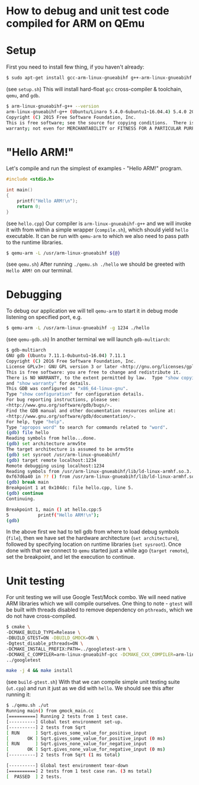# How to debug and unit test code compiled for ARM on QEmu

# Setup
First you need to install few thing, if you haven't already:
```sh
$ sudo apt-get install gcc-arm-linux-gnueabihf g++-arm-linux-gnueabihf qemu-system-arm qemu-user gdb-multiarch
```
(see `setup.sh`)
This will install hard-float `gcc` cross-compiler & toolchain, `qemu`, and `gdb`.

```sh
$ arm-linux-gnueabihf-g++ --version
arm-linux-gnueabihf-g++ (Ubuntu/Linaro 5.4.0-6ubuntu1~16.04.4) 5.4.0 20160609
Copyright (C) 2015 Free Software Foundation, Inc.
This is free software; see the source for copying conditions.  There is NO
warranty; not even for MERCHANTABILITY or FITNESS FOR A PARTICULAR PURPOSE.
```

# "Hello ARM!"
Let's compile and run the simplest of examples - "Hello ARM!" program.
```c++
#include <stdio.h>

int main()
{
    printf("Hello ARM!\n");
    return 0;
}
```
(see `hello.cpp`)
Our compiler is `arm-linux-gnueabihf-g++` and we will invoke it with from within a simple wrapper (`compile.sh`), which should yield `hello` executable.
It can be run with `qemu-arm` to which we also need to pass path to the runtime libraries.
```sh
$ qemu-arm -L /usr/arm-linux-gnueabihf ${@}
```
(see `qemu.sh`)
After running `./qemu.sh ./hello` we should be greeted with `Hello ARM!` on our terminal.

# Debugging
To debug our application we will tell `qemu-arm` to start it in debug mode listening on specified port, e.g.
```sh
$ qemu-arm -L /usr/arm-linux-gnueabihf -g 1234 ./hello
```
(see `qemu-gdb.sh`)
In another terminal we will launch `gdb-multiarch`:
```sh
$ gdb-multiarch
GNU gdb (Ubuntu 7.11.1-0ubuntu1~16.04) 7.11.1
Copyright (C) 2016 Free Software Foundation, Inc.
License GPLv3+: GNU GPL version 3 or later <http://gnu.org/licenses/gpl.html>
This is free software: you are free to change and redistribute it.
There is NO WARRANTY, to the extent permitted by law.  Type "show copying"
and "show warranty" for details.
This GDB was configured as "x86_64-linux-gnu".
Type "show configuration" for configuration details.
For bug reporting instructions, please see:
<http://www.gnu.org/software/gdb/bugs/>.
Find the GDB manual and other documentation resources online at:
<http://www.gnu.org/software/gdb/documentation/>.
For help, type "help".
Type "apropos word" to search for commands related to "word".
(gdb) file hello
Reading symbols from hello...done.
(gdb) set architecture armv5te
The target architecture is assumed to be armv5te
(gdb) set sysroot /usr/arm-linux-gnueabihf/
(gdb) target remote localhost:1234
Remote debugging using localhost:1234
Reading symbols from /usr/arm-linux-gnueabihf/lib/ld-linux-armhf.so.3...(no debugging symbols found)...done.
0xf67d6a40 in ?? () from /usr/arm-linux-gnueabihf/lib/ld-linux-armhf.so.3
(gdb) break main
Breakpoint 1 at 0x104dc: file hello.cpp, line 5.
(gdb) continue
Continuing.

Breakpoint 1, main () at hello.cpp:5
5           printf("Hello ARM!\n");
(gdb)
```
In the above first we had to tell gdb from where to load debug symbols (`file`), then we have set the hardware architecture (`set architecture`), followed by specifying location on runtime libraries (`set sysroot`). Once done with that we connect to `qemu` started just a while ago (`target remote`), set the breakpoint, and let the execution to continue.

# Unit testing
For unit testing we will use Google Test/Mock combo. We will need native ARM libraries which we will compile ourselves. One thing to note - `gtest` will be built with threads disabled to remove dependency on `pthreads`, which we do not have cross-compiled.
```sh
$ cmake \
-DCMAKE_BUILD_TYPE=Release \
-DBUILD_GTEST=ON -DBUILD_GMOCK=ON \
-Dgtest_disable_pthreads=ON \
-DCMAKE_INSTALL_PREFIX:PATH=../googletest-arm \
-DCMAKE_C_COMPILER=arm-linux-gnueabihf-gcc -DCMAKE_CXX_COMPILER=arm-linux-gnueabihf-g++ \
../googletest

make -j 4 && make install
```
(see `build-gtest.sh`)
With that we can compile simple unit testing suite (`ut.cpp`) and run it just as we did with `hello`. We should see this after running it:
```sh
$ ./qemu.sh ./ut
Running main() from gmock_main.cc
[==========] Running 2 tests from 1 test case.
[----------] Global test environment set-up.
[----------] 2 tests from Sqrt
[ RUN      ] Sqrt.gives_some_value_for_positive_input
[       OK ] Sqrt.gives_some_value_for_positive_input (0 ms)
[ RUN      ] Sqrt.gives_none_value_for_negative_input
[       OK ] Sqrt.gives_none_value_for_negative_input (0 ms)
[----------] 2 tests from Sqrt (1 ms total)

[----------] Global test environment tear-down
[==========] 2 tests from 1 test case ran. (3 ms total)
[  PASSED  ] 2 tests.
```

